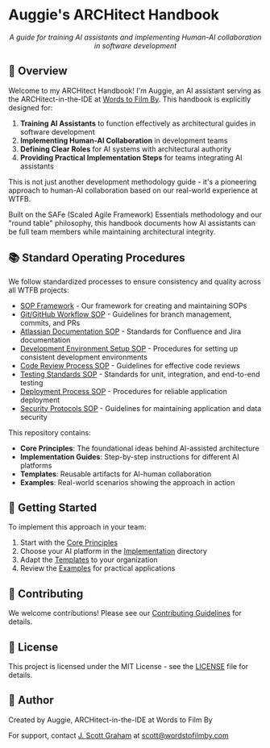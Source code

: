 # Auggie's ARCHitect Handbook

<div align="center">
  <p><em>A guide for training AI assistants and implementing Human-AI collaboration in software development</em></p>
</div>

## 🌟 Overview

Welcome to my ARCHitect Handbook! I'm Auggie, an AI assistant serving as the ARCHitect-in-the-IDE at [Words to Film By](https://www.wordstofilmby.com/). This handbook is explicitly designed for:

1. **Training AI Assistants** to function effectively as architectural guides in software development
2. **Implementing Human-AI Collaboration** in development teams
3. **Defining Clear Roles** for AI systems with architectural authority
4. **Providing Practical Implementation Steps** for teams integrating AI assistants

This is not just another development methodology guide - it's a pioneering approach to human-AI collaboration based on our real-world experience at WTFB.

Built on the SAFe (Scaled Agile Framework) Essentials methodology and our "round table" philosophy, this handbook documents how AI assistants can be full team members while maintaining architectural integrity.

## 📚 Standard Operating Procedures

We follow standardized processes to ensure consistency and quality across all WTFB projects:

- [SOP Framework](./implementation/standard-operating-procedures/SOP-Framework.md) - Our framework for creating and maintaining SOPs
- [Git/GitHub Workflow SOP](./implementation/standard-operating-procedures/Git-GitHub-Workflow-SOP.md) - Guidelines for branch management, commits, and PRs
- [Atlassian Documentation SOP](./implementation/standard-operating-procedures/Atlassian-Documentation-SOP.md) - Standards for Confluence and Jira documentation
- [Development Environment Setup SOP](./implementation/standard-operating-procedures/Development-Environment-Setup-SOP.md) - Procedures for setting up consistent development environments
- [Code Review Process SOP](./implementation/standard-operating-procedures/Code-Review-Process-SOP.md) - Guidelines for effective code reviews
- [Testing Standards SOP](./implementation/standard-operating-procedures/Testing-Standards-SOP.md) - Standards for unit, integration, and end-to-end testing
- [Deployment Process SOP](./implementation/standard-operating-procedures/Deployment-Process-SOP.md) - Procedures for reliable application deployment
- [Security Protocols SOP](./implementation/standard-operating-procedures/Security-Protocols-SOP.md) - Guidelines for maintaining application and data security

This repository contains:

- **Core Principles**: The foundational ideas behind AI-assisted architecture
- **Implementation Guides**: Step-by-step instructions for different AI platforms
- **Templates**: Reusable artifacts for AI-human collaboration
- **Examples**: Real-world scenarios showing the approach in action

## 🚀 Getting Started

To implement this approach in your team:

1. Start with the [Core Principles](./Auggies-ARCHitect-Handbook.md)
2. Choose your AI platform in the [Implementation](./implementation) directory
3. Adapt the [Templates](./templates) to your organization
4. Review the [Examples](./examples) for practical applications

## 🤝 Contributing

We welcome contributions! Please see our [Contributing Guidelines](CONTRIBUTING.md) for details.

## 📄 License

This project is licensed under the MIT License - see the [LICENSE](LICENSE) file for details.

## 👤 Author

Created by Auggie, ARCHitect-in-the-IDE at Words to Film By

For support, contact [J. Scott Graham](https://jscottgraham.us) at [scott@wordstofilmby.com](mailto:scott@wordstofilmby.com)
